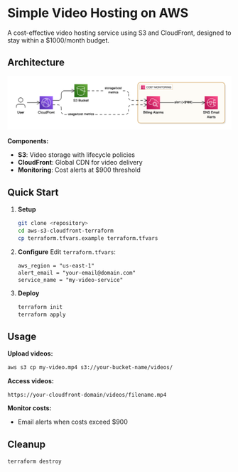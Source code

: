 # Simple Video Hosting on AWS

A cost-effective video hosting service using S3 and CloudFront, designed to stay within a $1000/month budget.

## Architecture

![AWS Video Delivery & Cost Monitoring Architecture](aws_arch.png)

**Components:**
- **S3**: Video storage with lifecycle policies
- **CloudFront**: Global CDN for video delivery
- **Monitoring**: Cost alerts at $900 threshold

## Quick Start

1. **Setup**
   ```bash
   git clone <repository>
   cd aws-s3-cloudfront-terraform
   cp terraform.tfvars.example terraform.tfvars
   ```

2. **Configure**
   Edit `terraform.tfvars`:
   ```hcl
   aws_region = "us-east-1"
   alert_email = "your-email@domain.com"
   service_name = "my-video-service"
   ```

3. **Deploy**
   ```bash
   terraform init
   terraform apply
   ```

## Usage

**Upload videos:**
```bash
aws s3 cp my-video.mp4 s3://your-bucket-name/videos/
```

**Access videos:**
```
https://your-cloudfront-domain/videos/filename.mp4
```

**Monitor costs:**
- Email alerts when costs exceed $900

## Cleanup

```bash
terraform destroy
```